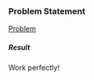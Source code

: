 <h3>Problem Statement</h3>

<a href="https://www.codingame.com/ide/1227530bc763abd5b46e5be0aeb745d0ac286d8">Problem</a>

<h5>Result</h5>

Work perfectly!